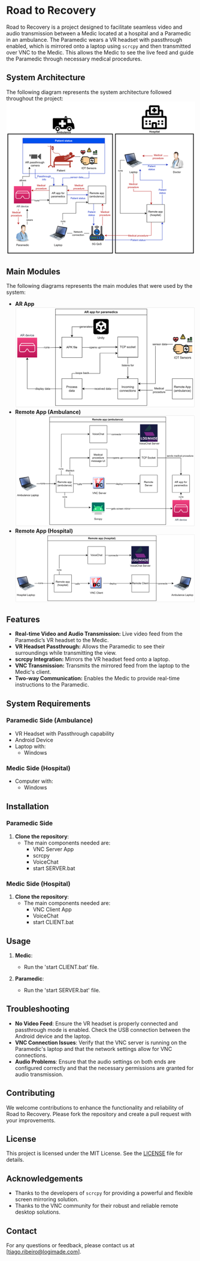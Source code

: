 # Road to Recovery

Road to Recovery is a project designed to facilitate seamless video and audio transmission between a Medic located at a hospital and a Paramedic in an ambulance. The Paramedic wears a VR headset with passthrough enabled, which is mirrored onto a laptop using `scrcpy` and then transmitted over VNC to the Medic. This allows the Medic to see the live feed and guide the Paramedic through necessary medical procedures.

## System Architecture
The following diagram represents the system architecture followed throughout the project:
![Road to Recovery](docs/r2r_system_diagram.png)

## Main Modules
The following diagrams represents the main modules that were used by the system:
- **AR App** ![AR App](docs/ar_app.png)
- **Remote App (Ambulance)** ![Remote App (Ambulance)](docs/remote_app_ambulance.png)
- **Remote App (Hospital)** ![Remote App (Hospital)](docs/remote_app_hospital.png)

## Features

- **Real-time Video and Audio Transmission:** Live video feed from the Paramedic’s VR headset to the Medic.
- **VR Headset Passthrough:** Allows the Paramedic to see their surroundings while transmitting the view.
- **scrcpy Integration:** Mirrors the VR headset feed onto a laptop.
- **VNC Transmission:** Transmits the mirrored feed from the laptop to the Medic's client.
- **Two-way Communication:** Enables the Medic to provide real-time instructions to the Paramedic.

## System Requirements

### Paramedic Side (Ambulance)
- VR Headset with Passthrough capability
- Android Device
- Laptop with:
  - Windows

### Medic Side (Hospital)
- Computer with:
  - Windows

## Installation

### Paramedic Side

1. **Clone the repository**:
    - The main components needed are:
        - VNC Server App
        - scrcpy
        - VoiceChat
        - start SERVER.bat


### Medic Side (Hospital)

1. **Clone the repository**:
    - The main components needed are:
        - VNC Client App
        - VoiceChat
        - start CLIENT.bat

## Usage

1. **Medic**:
   - Run the 'start CLIENT.bat' file.

2. **Paramedic**:
   - Run the 'start SERVER.bat' file.

## Troubleshooting

- **No Video Feed**: Ensure the VR headset is properly connected and passthrough mode is enabled. Check the USB connection between the Android device and the laptop.
- **VNC Connection Issues**: Verify that the VNC server is running on the Paramedic's laptop and that the network settings allow for VNC connections.
- **Audio Problems**: Ensure that the audio settings on both ends are configured correctly and that the necessary permissions are granted for audio transmission.

## Contributing

We welcome contributions to enhance the functionality and reliability of Road to Recovery. Please fork the repository and create a pull request with your improvements.

## License

This project is licensed under the MIT License. See the [LICENSE](LICENSE) file for details.

## Acknowledgements

- Thanks to the developers of `scrcpy` for providing a powerful and flexible screen mirroring solution.
- Thanks to the VNC community for their robust and reliable remote desktop solutions.

## Contact

For any questions or feedback, please contact us at [tiago.ribeiro@logimade.com].

